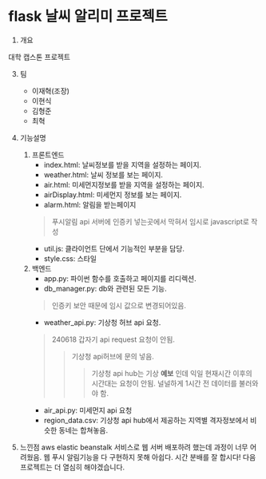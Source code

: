 # flask 날씨 알리미 프로젝트


1. 개요

대학 캡스톤 프로젝트

3. 팀
    * 이재혁(조장)
    * 이현식
    * 김형준
    * 최혁

4. 기능설명
    1. 프론트엔드
        * index.html: 날씨정보를 받을 지역을 설정하는 페이지.
        * weather.html: 날씨 정보를 보는 페이지.
        * air.html: 미세먼지정보를 받을 지역을 설정하는 페이지.
        * airDisplay.html: 미세먼지 정보를 보는 페이지.
        * alarm.html: 알림을 받는페이지
        > 푸시알림 api 서버에 인증키 넣는곳에서 막혀서 임시로 javascript로 작성
        * util.js: 클라이언트 단에서 기능적인 부분을 담당.
        * style.css: 스타일
    2. 백엔드
        * app.py: 파이썬 함수를 호출하고 페이지를 리디렉션.
        * db_manager.py: db와 관련된 모든 기능.
        > 인증키 보안 때문에 임시 값으로 변경되어있음.
        * weather_api.py: 기상청 허브 api 요청.
        > 240618 갑자기 api request 요청이 안됨.
        >> 기상청 api허브에 문의 넣음.
        >>> 기상청 api hub는 기상 **예보** 인데 익일 현재시간 이후의 시간대는 요청이 안됨. 널널하게 1시간 전 데이터를 불러와야 함.
        * air_api.py: 미세먼지 api 요청
        * region_data.csv: 기상청 api hub에서 제공하는 지역별 격자정보에서 비슷한 동네는 합쳐놓음.

5. 느낀점
aws elastic beanstalk 서비스로 웹 서버 배포하려 했는데 과정이 너무 어려웠음.
웹 푸시 알림기능을 다 구현하지 못해 아쉽다. 시간 분배를 잘 합시다!
다음 프로젝트는 더 열심히 해야겠습니다.
